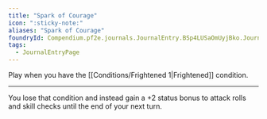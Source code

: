 ```yaml
---
title: "Spark of Courage"
icon: ":sticky-note:"
aliases: "Spark of Courage"
foundryId: Compendium.pf2e.journals.JournalEntry.BSp4LUSaOmUyjBko.JournalEntryPage.EZZxz9jeEB0N3FPZ
tags:
  - JournalEntryPage
---
```

Play when you have the [[Conditions/Frightened 1|Frightened]] condition.

* * *

You lose that condition and instead gain a +2 status bonus to attack rolls and skill checks until the end of your next turn.